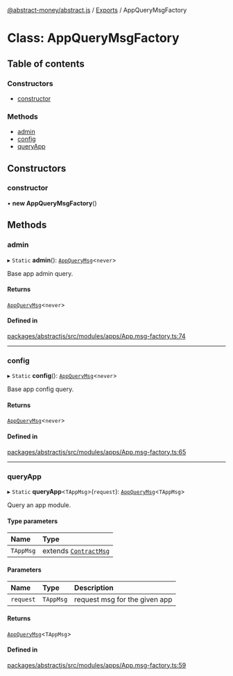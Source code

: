 [@abstract-money/abstract.js](../README.md) / [Exports](../modules.md) / AppQueryMsgFactory

# Class: AppQueryMsgFactory

## Table of contents

### Constructors

- [constructor](AppQueryMsgFactory.md#constructor)

### Methods

- [admin](AppQueryMsgFactory.md#admin)
- [config](AppQueryMsgFactory.md#config)
- [queryApp](AppQueryMsgFactory.md#queryapp)

## Constructors

### constructor

• **new AppQueryMsgFactory**()

## Methods

### admin

▸ `Static` **admin**(): [`AppQueryMsg`](../modules.md#appquerymsg)<`never`\>

Base app admin query.

#### Returns

[`AppQueryMsg`](../modules.md#appquerymsg)<`never`\>

#### Defined in

[packages/abstractjs/src/modules/apps/App.msg-factory.ts:74](https://github.com/Abstract-OS/abstract.js/blob/c46b309/packages/abstractjs/src/modules/apps/App.msg-factory.ts#L74)

___

### config

▸ `Static` **config**(): [`AppQueryMsg`](../modules.md#appquerymsg)<`never`\>

Base app config query.

#### Returns

[`AppQueryMsg`](../modules.md#appquerymsg)<`never`\>

#### Defined in

[packages/abstractjs/src/modules/apps/App.msg-factory.ts:65](https://github.com/Abstract-OS/abstract.js/blob/c46b309/packages/abstractjs/src/modules/apps/App.msg-factory.ts#L65)

___

### queryApp

▸ `Static` **queryApp**<`TAppMsg`\>(`request`): [`AppQueryMsg`](../modules.md#appquerymsg)<`TAppMsg`\>

Query an app module.

#### Type parameters

| Name | Type |
| :------ | :------ |
| `TAppMsg` | extends [`ContractMsg`](../modules.md#contractmsg) |

#### Parameters

| Name | Type | Description |
| :------ | :------ | :------ |
| `request` | `TAppMsg` | request msg for the given app |

#### Returns

[`AppQueryMsg`](../modules.md#appquerymsg)<`TAppMsg`\>

#### Defined in

[packages/abstractjs/src/modules/apps/App.msg-factory.ts:59](https://github.com/Abstract-OS/abstract.js/blob/c46b309/packages/abstractjs/src/modules/apps/App.msg-factory.ts#L59)
